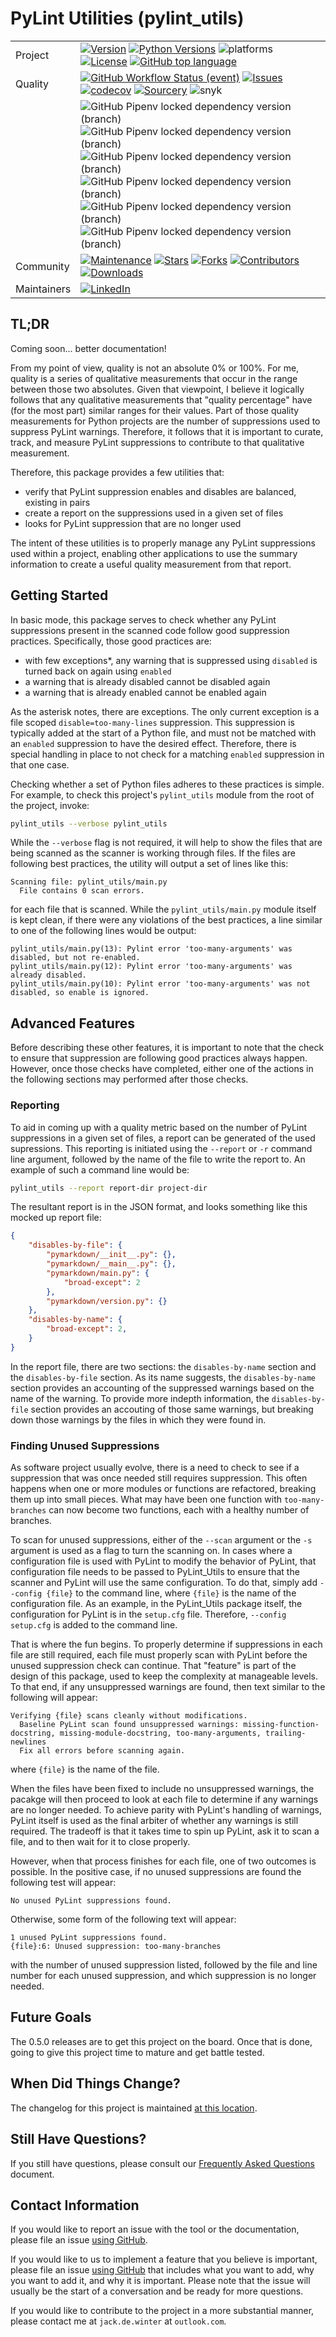 # PyLint Utilities (pylint_utils)

|   |   |
|---|---|
|Project|[![Version](https://img.shields.io/pypi/v/pylint_utils.svg)](https://pypi.org/project/pylint_utils)  [![Python Versions](https://img.shields.io/pypi/pyversions/pylint_utils.svg)](https://pypi.org/project/pylint_utils)  ![platforms](https://img.shields.io/badge/platform-windows%20%7C%20macos%20%7C%20linux-lightgrey)  [![License](https://img.shields.io/github/license/jackdewinter/pylint_utils.svg)](https://github.com/jackdewinter/pylint_utils/blob/master/LICENSE.txt)  [![GitHub top language](https://img.shields.io/github/languages/top/jackdewinter/pylint_utils)](https://github.com/jackdewinter/pylint_utils)|
|Quality|[![GitHub Workflow Status (event)](https://img.shields.io/github/workflow/status/jackdewinter/pylint_utils/Main)](https://github.com/jackdewinter/pylint_utils/actions/workflows/main.yml)  [![Issues](https://img.shields.io/github/issues/jackdewinter/pylint_utils.svg)](https://github.com/jackdewinter/pylint_utils/issues)  [![codecov](https://codecov.io/gh/jackdewinter/pymarkdown/branch/main/graph/badge.svg?token=PD5TKS8NQQ)](https://codecov.io/gh/jackdewinter/pylint_utils)  [![Sourcery](https://img.shields.io/badge/Sourcery-enabled-brightgreen)](https://sourcery.ai)  ![snyk](https://img.shields.io/snyk/vulnerabilities/github/jackdewinter/pylint_utils) |
|  |![GitHub Pipenv locked dependency version (branch)](https://img.shields.io/github/pipenv/locked/dependency-version/jackdewinter/pylint_utils/black/master)  ![GitHub Pipenv locked dependency version (branch)](https://img.shields.io/github/pipenv/locked/dependency-version/jackdewinter/pylint_utils/flake8/master)  ![GitHub Pipenv locked dependency version (branch)](https://img.shields.io/github/pipenv/locked/dependency-version/jackdewinter/pylint_utils/pylint/master)  ![GitHub Pipenv locked dependency version (branch)](https://img.shields.io/github/pipenv/locked/dependency-version/jackdewinter/pylint_utils/mypy/master)  ![GitHub Pipenv locked dependency version (branch)](https://img.shields.io/github/pipenv/locked/dependency-version/jackdewinter/pylint_utils/pyroma/master)  ![GitHub Pipenv locked dependency version (branch)](https://img.shields.io/github/pipenv/locked/dependency-version/jackdewinter/pylint_utils/pre-commit/master)|
|Community|[![Maintenance](https://img.shields.io/badge/Maintained%3F-yes-green.svg)](https://github.com/jackdewinter/pylint_utils/graphs/commit-activity) [![Stars](https://img.shields.io/github/stars/jackdewinter/pylint_utils.svg)](https://github.com/jackdewinter/pylint_utils/stargazers)  [![Forks](https://img.shields.io/github/forks/jackdewinter/pylint_utils.svg)](https://github.com/jackdewinter/pylint_utils/network/members)  [![Contributors](https://img.shields.io/github/contributors/jackdewinter/pylint_utils.svg)](https://github.com/jackdewinter/pylint_utils/graphs/contributors)  [![Downloads](https://img.shields.io/pypi/dm/pylint_utils.svg)](https://pypistats.org/packages/pylint_utils)|
|Maintainers|[![LinkedIn](https://img.shields.io/badge/-LinkedIn-black.svg?logo=linkedin&colorB=555)](https://www.linkedin.com/in/jackdewinter/)|

## TL;DR

Coming soon... better documentation!

From my point of view, quality is not an absolute 0% or 100%.  For me, quality
is a series of qualitative measurements that occur in the range between those two
absolutes.  Given that viewpoint, I believe it logically follows that any qualitative
measurements that "quality percentage" have (for the most part) similar ranges for
their values. Part of those quality measurements for Python projects are the number
of suppressions used to suppress PyLint warnings.  Therefore, it follows that it
is important to curate, track, and measure PyLint suppressions to contribute to
that qualitative measurement.

Therefore, this package provides a few utilities that:

- verify that PyLint suppression enables and disables are balanced, existing
  in pairs
- create a report on the suppressions used in a given set of files
- looks for PyLint suppression that are no longer used

The intent of these utilities is to properly manage any PyLint suppressions used
within a project, enabling other applications to use the summary information to
create a useful quality measurement from that report.

## Getting Started

In basic mode, this package serves to check whether any PyLint suppressions present
in the scanned code follow good suppression practices.  Specifically, those good
practices are:

- with few exceptions*, any warning that is suppressed using `disabled` is turned
  back on again using `enabled`
- a warning that is already disabled cannot be disabled again
- a warning that is already enabled cannot be enabled again

As the asterisk notes, there are exceptions.  The only current exception is
a file scoped  `disable=too-many-lines` suppression.  This suppression is typically
added at the start of a Python file, and must not be matched with an `enabled`
suppression to have the desired effect.  Therefore, there is special handling in
place to not check for a matching `enabled` suppression in that one case.

Checking whether a set of Python files adheres to these practices is simple.
For example, to check this project's `pylint_utils` module from the root of the
project, invoke:

```sh
pylint_utils --verbose pylint_utils
```

While the `--verbose` flag is not required, it will help to show the files that
are being scanned as the scanner is working through files.  If the files are following
best practices, the utility will output a set of lines like this:

```text
Scanning file: pylint_utils/main.py
  File contains 0 scan errors.
```

for each file that is scanned.  While the `pylint_utils/main.py` module itself is
kept clean, if there were any violations of the best practices, a line similar to
one of the following lines would be output:

```text
pylint_utils/main.py(13): Pylint error 'too-many-arguments' was disabled, but not re-enabled.
pylint_utils/main.py(12): Pylint error 'too-many-arguments' was already disabled.
pylint_utils/main.py(10): Pylint error 'too-many-arguments' was not disabled, so enable is ignored.
```

## Advanced Features

Before describing these other features, it is important to note that the check to
ensure that suppression are following good practices always happen.  However, once
those checks have completed, either one of the actions in the following sections
may performed after those checks.

### Reporting

To aid in coming up with a quality metric based on the number of PyLint suppressions
in a given set of files, a report can be generated of the used supressions.  This
reporting is initiated using the `--report` or `-r` command line argument, followed
by the name of the file to write the report to.  An example of such a command line
would be:

```sh
pylint_utils --report report-dir project-dir
```

The resultant report is in the JSON format, and looks something like this mocked
up report file:

```json
{
    "disables-by-file": {
        "pymarkdown/__init__.py": {},
        "pymarkdown/__main__.py": {},
        "pymarkdown/main.py": {
            "broad-except": 2
        },
        "pymarkdown/version.py": {}
    },
    "disables-by-name": {
        "broad-except": 2,
    }
}
```

In the report file, there are two sections: the `disables-by-name` section and the
`disables-by-file` section.  As its name suggests, the `disables-by-name` section
provides an accounting of the suppressed warnings based on the name of the warning.
To provide more indepth information, the `disables-by-file` section provides an
accouting of those same warnings, but breaking down those warnings by the files
in which they were found in.

### Finding Unused Suppressions

As software project usually evolve, there is a need to check to see if a suppression
that was once needed still requires suppression.  This often happens when one or
more modules or functions are refactored, breaking them up into small pieces.
What may have been one function with `too-many-branches` can now become two functions,
each with a healthy number of branches.

To scan for unused suppressions, either of the `--scan` argument or the `-s` argument
is used as a flag to turn the scanning on.
In cases where a configuration file is used with PyLint to modify the behavior of
PyLint, that configuration file needs to be passed to PyLint_Utils to ensure that
the scanner and PyLint will use the same configuration.  To do that, simply
add `--config {file}` to the command line, where `{file}` is the name of the
configuration file.  As an example, in the PyLint_Utils package itself, the
configuration for PyLint is in the `setup.cfg` file.  Therefore, `--config setup.cfg`
is added to the command line.

That is where the fun begins.
To properly determine if suppressions in each file are still
required, each file must properly scan with PyLint before the unused suppression
check can continue.  That "feature" is part of the design of this package, used
to keep the complexity at manageable levels.  To that end, if any unsuppressed
warnings are found, then text similar to the following will appear:

```text
Verifying {file} scans cleanly without modifications.
  Baseline PyLint scan found unsuppressed warnings: missing-function-docstring, missing-module-docstring, too-many-arguments, trailing-newlines
  Fix all errors before scanning again.
```

where `{file}` is the name of the file.

When the files have been fixed to include no unsuppressed warnings, the pacakge
will then proceed to look at each file to determine if any warnings are no longer
needed.  To achieve parity with PyLint's handling of warnings, PyLint itself is
used as the final arbiter of whether any warnings is still required.  The tradeoff
is that it takes time to spin up PyLint, ask it to scan a file, and to then wait
for it to close properly.

However, when that process finishes for each file, one of two outcomes is possible.
In the positive case, if no unused suppressions are found the following test will
appear:

```text
No unused PyLint suppressions found.
```

Otherwise, some form of the following text will appear:

```text
1 unused PyLint suppressions found.
{file}:6: Unused suppression: too-many-branches
```

with the number of unused suppression listed, followed by the file and line number
for each unused suppression, and which suppression is no longer needed.

## Future Goals

The 0.5.0 releases are to get this project on the board.
Once that is done, going to give this project time to mature and get battle tested.

## When Did Things Change?

The changelog for this project is maintained [at this location](/changelog.md).

## Still Have Questions?

If you still have questions, please consult our [Frequently Asked Questions](/docs/faq.md) document.

## Contact Information

If you would like to report an issue with the tool or the documentation, please file an issue [using GitHub](https://github.com/jackdewinter/pylint_utils/issues).

If you would like to us to implement a feature that you believe is important, please file an issue [using GitHub](https://github.com/jackdewinter/pylint_utils/issues) that includes what you want to add, why you want to add it, and why it is important.
Please note that the issue will usually be the start of a conversation and be ready for more questions.

If you would like to contribute to the project in a more substantial manner, please contact me at `jack.de.winter` at `outlook.com`.
